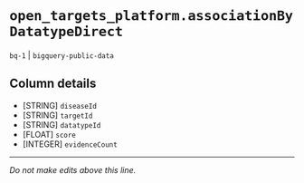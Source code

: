 # `open_targets_platform.associationByDatatypeDirect`
`bq-1` | `bigquery-public-data`

## Column details
* [STRING]    `diseaseId`
* [STRING]    `targetId`
* [STRING]    `datatypeId`
* [FLOAT]     `score`
* [INTEGER]   `evidenceCount`

-------------------------------------------------------------------------------
*Do not make edits above this line.*

